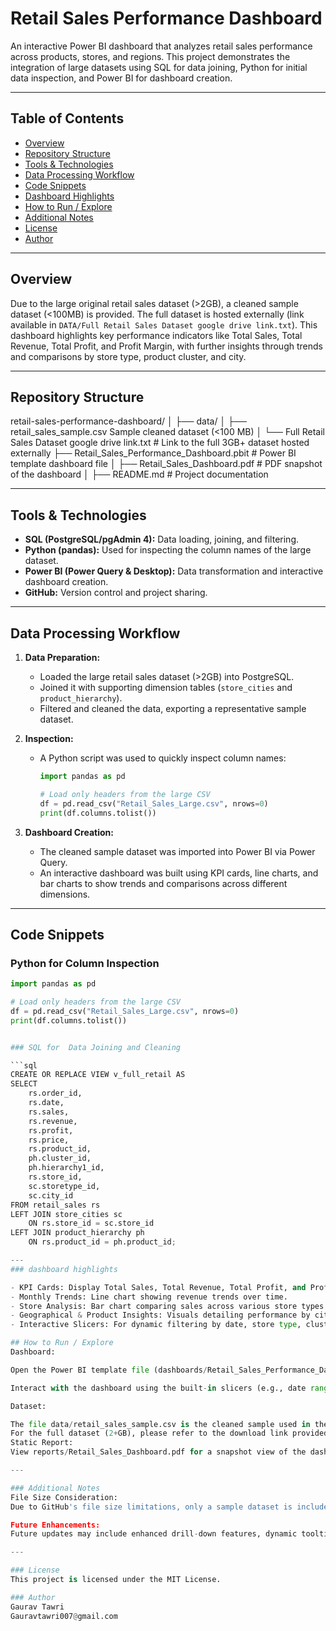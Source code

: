 # Retail Sales Performance Dashboard

An interactive Power BI dashboard that analyzes retail sales performance across products, stores, and regions. This project demonstrates the integration of large datasets using SQL for data joining, Python for initial data inspection, and Power BI for dashboard creation.

---

## Table of Contents

- [Overview](#overview)
- [Repository Structure](#repository-structure)
- [Tools & Technologies](#tools--technologies)
- [Data Processing Workflow](#data-processing-workflow)
- [Code Snippets](#code-snippets)
- [Dashboard Highlights](#dashboard-highlights)
- [How to Run / Explore](#how-to-run--explore)
- [Additional Notes](#additional-notes)
- [License](#license)
- [Author](#author)

---

## Overview

Due to the large original retail sales dataset (>2GB), a cleaned sample dataset (<100MB) is provided. The full dataset is hosted externally (link available in `DATA/Full Retail Sales Dataset google drive link.txt`). This dashboard highlights key performance indicators like Total Sales, Total Revenue, Total Profit, and Profit Margin, with further insights through trends and comparisons by store type, product cluster, and city.

---

## Repository Structure
 retail-sales-performance-dashboard/ │ ├── data/ │ ├── retail_sales_sample.csv 
 Sample cleaned dataset (<100 MB) │ └── Full Retail Sales Dataset google drive link.txt # Link to the full 3GB+ dataset hosted externally
├── Retail_Sales_Performance_Dashboard.pbit # Power BI template dashboard file │ 
├── Retail_Sales_Dashboard.pdf # PDF snapshot of the dashboard │
├── README.md # Project documentation

---

## Tools & Technologies

- **SQL (PostgreSQL/pgAdmin 4):** Data loading, joining, and filtering.
- **Python (pandas):** Used for inspecting the column names of the large dataset.
- **Power BI (Power Query & Desktop):** Data transformation and interactive dashboard creation.
- **GitHub:** Version control and project sharing.

---

## Data Processing Workflow

1. **Data Preparation:**
   - Loaded the large retail sales dataset (>2GB) into PostgreSQL.
   - Joined it with supporting dimension tables (`store_cities` and `product_hierarchy`).
   - Filtered and cleaned the data, exporting a representative sample dataset.

2. **Inspection:**
   - A Python script was used to quickly inspect column names:
     ```python
     import pandas as pd

     # Load only headers from the large CSV
     df = pd.read_csv("Retail_Sales_Large.csv", nrows=0)
     print(df.columns.tolist())
     ```

3. **Dashboard Creation:**
   - The cleaned sample dataset was imported into Power BI via Power Query.
   - An interactive dashboard was built using KPI cards, line charts, and bar charts to show trends and comparisons across different dimensions.

---

## Code Snippets

### Python for Column Inspection

```python
import pandas as pd

# Load only headers from the large CSV
df = pd.read_csv("Retail_Sales_Large.csv", nrows=0)
print(df.columns.tolist())


### SQL for  Data Joining and Cleaning

```sql
CREATE OR REPLACE VIEW v_full_retail AS
SELECT 
    rs.order_id,
    rs.date,
    rs.sales,
    rs.revenue,
    rs.profit,
    rs.price,
    rs.product_id,
    ph.cluster_id,
    ph.hierarchy1_id,
    rs.store_id,
    sc.storetype_id,
    sc.city_id
FROM retail_sales rs
LEFT JOIN store_cities sc
    ON rs.store_id = sc.store_id
LEFT JOIN product_hierarchy ph
    ON rs.product_id = ph.product_id;

---
### dashboard highlights

- KPI Cards: Display Total Sales, Total Revenue, Total Profit, and Profit Margin.
- Monthly Trends: Line chart showing revenue trends over time.
- Store Analysis: Bar chart comparing sales across various store types.
- Geographical & Product Insights: Visuals detailing performance by city and product cluster.
- Interactive Slicers: For dynamic filtering by date, store type, cluster, and other dimensions.

## How to Run / Explore
Dashboard:

Open the Power BI template file (dashboards/Retail_Sales_Performance_Dashboard.pbit) using Power BI Desktop.

Interact with the dashboard using the built-in slicers (e.g., date range, store type, cluster).

Dataset:

The file data/retail_sales_sample.csv is the cleaned sample used in the dashboard.
For the full dataset (2+GB), please refer to the download link provided in data/full_retail_sales_data_link.txt.
Static Report:
View reports/Retail_Sales_Dashboard.pdf for a snapshot view of the dashboard.

---

### Additional Notes
File Size Consideration:
Due to GitHub's file size limitations, only a sample dataset is included. The full dataset (~2+GB) is available via an external link in data/full_retail_sales_dataset_link.txt.

Future Enhancements:
Future updates may include enhanced drill-down features, dynamic tooltips, and additional visual insights based on further analysis.

---

### License
This project is licensed under the MIT License.

### Author
Gaurav Tawri
Gauravtawri007@gmail.com

